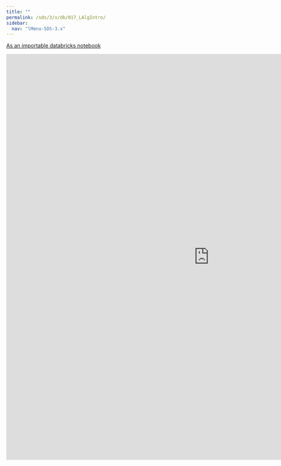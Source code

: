 ```yaml
---
title: ""
permalink: /sds/3/x/db/017_LAlgIntro/
sidebar:
  nav: "lMenu-SDS-3.x"
---
```


[As an importable databricks notebook](https://lamastex.github.io/scalable-data-science/sds/3/x/db/017_LAlgIntro.html)

<iframe src="https://lamastex.github.io/scalable-data-science/sds/3/x/db/017_LAlgIntro.html" width="1080" height="1080" frameborder="0"></iframe>

